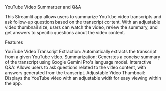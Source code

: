 YouTube Video Summarizer and Q&A

This Streamlit app allows users to summarize YouTube video transcripts and ask follow-up questions based on the transcript content. With an adjustable video thumbnail size, users can watch the video, review the summary, and get answers to specific questions about the video content.

Features

YouTube Video Transcript Extraction: Automatically extracts the transcript from a given YouTube video.
Summarization: Generates a concise summary of the transcript using Google Gemini Pro's language model.
Interactive Q&A: Allows users to ask questions related to the video content, with answers generated from the transcript.
Adjustable Video Thumbnail: Displays the YouTube video with an adjustable width for easy viewing within the app.